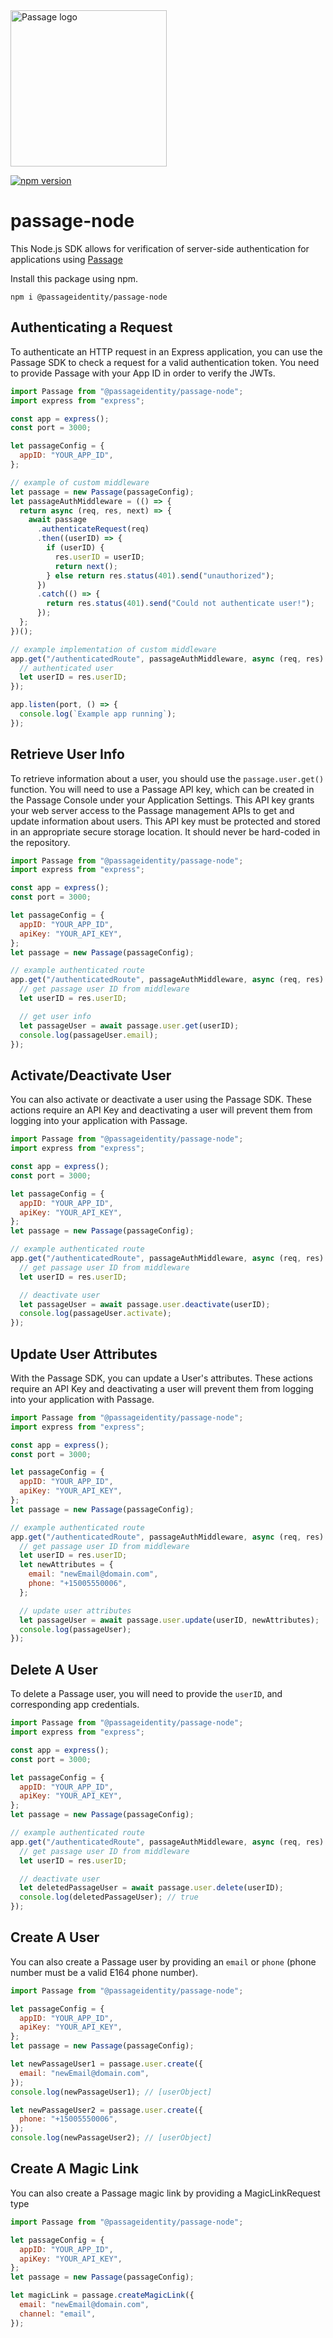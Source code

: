 <img src="https://assets.website-files.com/611bef56e0906b4f195e5adc/6143c10e1d92181a95f86048_PassageLogo.svg" alt="Passage logo" style="width:250px;"/>

[![npm version](https://badge.fury.io/js/@passageidentity%2Fpassage-node.svg)](https://badge.fury.io/js/@passageidentity%2Fpassage-node)

# passage-node

This Node.js SDK allows for verification of server-side authentication for applications using [Passage](https://passage.id)

Install this package using npm.

```
npm i @passageidentity/passage-node
```

## Authenticating a Request

To authenticate an HTTP request in an Express application, you can use the Passage SDK to check a request for a valid authentication token.
You need to provide Passage with your App ID in order to verify the JWTs.

```javascript
import Passage from "@passageidentity/passage-node";
import express from "express";

const app = express();
const port = 3000;

let passageConfig = {
  appID: "YOUR_APP_ID",
};

// example of custom middleware
let passage = new Passage(passageConfig);
let passageAuthMiddleware = (() => {
  return async (req, res, next) => {
    await passage
      .authenticateRequest(req)
      .then((userID) => {
        if (userID) {
          res.userID = userID;
          return next();
        } else return res.status(401).send("unauthorized");
      })
      .catch(() => {
        return res.status(401).send("Could not authenticate user!");
      });
  };
})();

// example implementation of custom middleware
app.get("/authenticatedRoute", passageAuthMiddleware, async (req, res) => {
  // authenticated user
  let userID = res.userID;
});

app.listen(port, () => {
  console.log(`Example app running`);
});
```

## Retrieve User Info

To retrieve information about a user, you should use the `passage.user.get()` function. You will need to use a Passage API key, which can be created in the Passage Console under your Application Settings. This API key grants your web server access to the Passage management APIs to get and update information about users. This API key must be protected and stored in an appropriate secure storage location. It should never be hard-coded in the repository.

```javascript
import Passage from "@passageidentity/passage-node";
import express from "express";

const app = express();
const port = 3000;

let passageConfig = {
  appID: "YOUR_APP_ID",
  apiKey: "YOUR_API_KEY",
};
let passage = new Passage(passageConfig);

// example authenticated route
app.get("/authenticatedRoute", passageAuthMiddleware, async (req, res) => {
  // get passage user ID from middleware
  let userID = res.userID;

  // get user info
  let passageUser = await passage.user.get(userID);
  console.log(passageUser.email);
});
```

## Activate/Deactivate User

You can also activate or deactivate a user using the Passage SDK. These actions require an API Key and deactivating a user will prevent them from logging into your application with Passage.

```javascript
import Passage from "@passageidentity/passage-node";
import express from "express";

const app = express();
const port = 3000;

let passageConfig = {
  appID: "YOUR_APP_ID",
  apiKey: "YOUR_API_KEY",
};
let passage = new Passage(passageConfig);

// example authenticated route
app.get("/authenticatedRoute", passageAuthMiddleware, async (req, res) => {
  // get passage user ID from middleware
  let userID = res.userID;

  // deactivate user
  let passageUser = await passage.user.deactivate(userID);
  console.log(passageUser.activate);
});
```

## Update User Attributes

With the Passage SDK, you can update a User's attributes. These actions require an API Key and deactivating a user will prevent them from logging into your application with Passage.

```javascript
import Passage from "@passageidentity/passage-node";
import express from "express";

const app = express();
const port = 3000;

let passageConfig = {
  appID: "YOUR_APP_ID",
  apiKey: "YOUR_API_KEY",
};
let passage = new Passage(passageConfig);

// example authenticated route
app.get("/authenticatedRoute", passageAuthMiddleware, async (req, res) => {
  // get passage user ID from middleware
  let userID = res.userID;
  let newAttributes = {
    email: "newEmail@domain.com",
    phone: "+15005550006",
  };

  // update user attributes
  let passageUser = await passage.user.update(userID, newAttributes);
  console.log(passageUser);
});
```

## Delete A User

To delete a Passage user, you will need to provide the `userID`, and corresponding app credentials.

```javascript
import Passage from "@passageidentity/passage-node";
import express from "express";

const app = express();
const port = 3000;

let passageConfig = {
  appID: "YOUR_APP_ID",
  apiKey: "YOUR_API_KEY",
};
let passage = new Passage(passageConfig);

// example authenticated route
app.get("/authenticatedRoute", passageAuthMiddleware, async (req, res) => {
  // get passage user ID from middleware
  let userID = res.userID;

  // deactivate user
  let deletedPassageUser = await passage.user.delete(userID);
  console.log(deletedPassageUser); // true
});
```

## Create A User

You can also create a Passage user by providing an `email` or `phone` (phone number must be a valid E164 phone number).

```javascript
import Passage from "@passageidentity/passage-node";

let passageConfig = {
  appID: "YOUR_APP_ID",
  apiKey: "YOUR_API_KEY",
};
let passage = new Passage(passageConfig);

let newPassageUser1 = passage.user.create({
  email: "newEmail@domain.com",
});
console.log(newPassageUser1); // [userObject]

let newPassageUser2 = passage.user.create({
  phone: "+15005550006",
});
console.log(newPassageUser2); // [userObject]
```

## Create A Magic Link

You can also create a Passage magic link by providing a MagicLinkRequest type

```javascript
import Passage from "@passageidentity/passage-node";

let passageConfig = {
  appID: "YOUR_APP_ID",
  apiKey: "YOUR_API_KEY",
};
let passage = new Passage(passageConfig);

let magicLink = passage.createMagicLink({
  email: "newEmail@domain.com",
  channel: "email",
});
```
